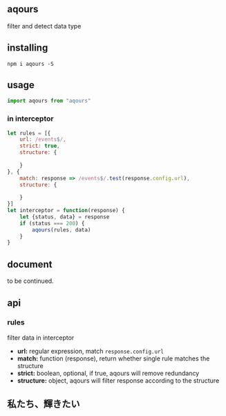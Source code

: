 ## aqours

filter and detect data type

## installing 

```shell
npm i aqours -S
```

## usage

```js
import aqours from "aqours"
```

### in interceptor

```js
let rules = [{
    url: /events$/,
    strict: true,
    structure: {
        
    }
}, {
    match: response => /events$/.test(response.config.url),
    structure: {
        
    }
}]
let interceptor = function(response) {
    let {status, data} = response
    if (status === 200) {
        aqours(rules, data)
    }
}
```

## document
to be continued.

## api

### rules

filter data in interceptor

+   **url:**  regular expression, match `response.config.url`
+   **match:** function (response),  return whether single rule matches the structure
+   **strict:** boolean, optional, if true, aqours will remove redundancy
+   **structure:** object, aqours will filter response according to the structure

## 私たち、輝きたい
